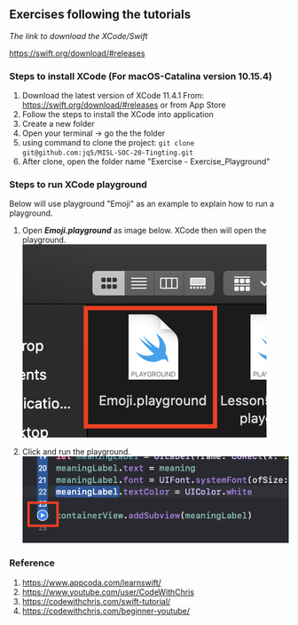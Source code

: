 ## Exercises following the tutorials

_The link to download the XCode/Swift_

https://swift.org/download/#releases

### Steps to install XCode (For macOS-Catalina version 10.15.4)

1. Download the latest version of XCode 11.4.1
From: https://swift.org/download/#releases
or from App Store
2. Follow the steps to install the XCode into application
3. Create a new folder
4. Open your terminal -> go the the folder
5. using command to clone the project: ```git clone git@github.com:jq5/MISL-SOC-20-Tingting.git```
6. After clone, open the folder name "Exercise - Exercise_Playground"

### Steps to run XCode playground

Below will use playground "Emoji" as an example to explain how to run a playground.

1. Open ***Emoji.playground*** as image below. XCode then will open the playground.
![](./Screenshot/Playground/FolderEmoji.png)

2. Click and run the playground.
![](./Screenshot/Playground/RunEmoji.png)

### Reference

1. https://www.appcoda.com/learnswift/ 
2. https://www.youtube.com/user/CodeWithChris
3. https://codewithchris.com/swift-tutorial/
4. https://codewithchris.com/beginner-youtube/
